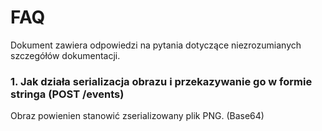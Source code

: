 # FAQ

Dokument zawiera odpowiedzi na pytania dotyczące niezrozumianych szczegółów dokumentacji.

### 1. Jak działa serializacja obrazu i przekazywanie go w formie stringa (POST /events)
Obraz powienien stanowić zserializowany plik PNG. (Base64)
